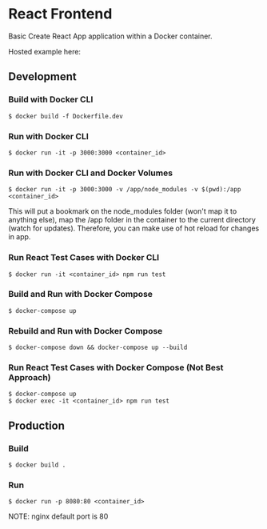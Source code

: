 # React Frontend

Basic Create React App application within a Docker container.

Hosted example here:

## Development

### Build with Docker CLI

    $ docker build -f Dockerfile.dev

### Run with Docker CLI

    $ docker run -it -p 3000:3000 <container_id>

### Run with Docker CLI and Docker Volumes

    $ docker run -it -p 3000:3000 -v /app/node_modules -v $(pwd):/app <container_id>

This will put a bookmark on the node_modules folder (won't map it to anything else), map the /app folder in the container to the current directory (watch for updates). Therefore, you can make use of hot reload for changes in app.

### Run React Test Cases with Docker CLI

    $ docker run -it <container_id> npm run test

### Build and Run with Docker Compose

    $ docker-compose up

### Rebuild and Run with Docker Compose

    $ docker-compose down && docker-compose up --build

### Run React Test Cases with Docker Compose (Not Best Approach)

    $ docker-compose up
    $ docker exec -it <container_id> npm run test

## Production

### Build

    $ docker build .

### Run

    $ docker run -p 8080:80 <container_id>

NOTE: nginx default port is 80
